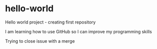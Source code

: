 hello-world
===========

Hello world project - creating first repository

I am learning how to use GitHub so I can improve my programming skills

Trying to close issue with a merge
